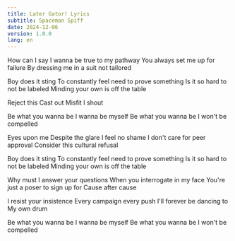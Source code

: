 ```yaml
---
title: Later Gator! Lyrics
subtitle: Spaceman Spiff
date: 2024-12-06
version: 1.0.0
lang: en
---
```


How can I say
I wanna be true to my pathway
You always set me up for failure
By dressing me in a suit not tailored

Boy does it sting
To constantly feel need to prove something
Is it so hard to not be labeled
Minding your own is off the table

Reject this
Cast out
Misfit
I shout

Be what you wanna be
I wanna be myself
Be what you wanna be
I won't be compelled

Eyes upon me
Despite the glare I feel no shame
I don't care for peer approval
Consider this cultural refusal

Boy does it sting
To constantly feel need to prove something
Is it so hard to not be labeled
Minding your own is off the table

Why must I answer your questions
When you interrogate in my face
You're just a poser to sign up for
Cause after cause

I resist your insistence
Every campaign every push
I'll forever be dancing to
My own drum

Be what you wanna be
I wanna be myself
Be what you wanna be
I won't be compelled
